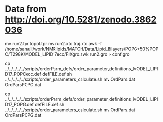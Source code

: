 # Data from http://doi.org/10.5281/zenodo.3862036

mv run2.tpr topol.tpr
mv run2.xtc traj.xtc 
awk -f /home/samuli/work/NMRlipids/MATCH/Data/Lipid_Bilayers/POPG+50%POPC/T298K/MODEL_LIPID17ecc/FIXgro.awk run2.gro > conf.gro

cp  ../../../../../scripts/orderParm_defs/order_parameter_definitions_MODEL_LIPID17_POPCecc.def defFILE.def
sh ../../../../../scripts/order_parameters_calculate.sh
mv OrdPars.dat OrdParsPOPC.dat

cp  ../../../../../scripts/orderParm_defs/order_parameter_definitions_MODEL_LIPID17_POPG.def defFILE.def
sh ../../../../../scripts/order_parameters_calculate.sh
mv OrdPars.dat OrdParsPOPG.dat
